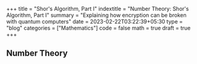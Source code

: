 +++
title = "Shor's Algorithm, Part I"
indextitle = "Number Theory: Shor's Algorithm, Part I"
summary = "Explaining how encryption can be broken with quantum computers"
date = 2023-02-22T03:22:39+05:30
type = "blog"
categories = ["Mathematics"]
code = false
math = true
draft = true
+++

## Number Theory
